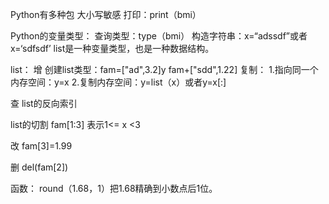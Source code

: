 Python有多种包
大小写敏感
打印：print（bmi）

Python的变量类型：
     查询类型：type（bmi）
     构造字符串：x=“adssdf”或者x=‘sdfsdf’
     list是一种变量类型，也是一种数据结构。

list：
增
创建list类型：fam=["ad",3.2]y
fam+["sdd",1.22]
复制：
   1.指向同一个内存空间：y=x
   2.复制内存空间：y=list（x）或者y=x[:]

查
list的反向索引

list的切割
fam[1:3]
表示1<= x  <3

改
fam[3]=1.99

删
del(fam[2])

函数：
round（1.68，1）把1.68精确到小数点后1位。
